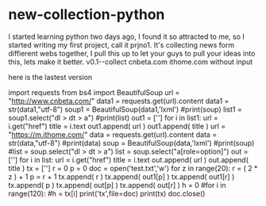 # new-collection-python
I started learning python two days ago, I found it so attracted to me, so I started writing my first project, call it prjno1. It's collecting news form diffierent webs together, I pull this up to let your guys to pull your ideas into this, lets make it better. v0.1--collect cnbeta.com ithome.com without input

here is the lastest version


import requests
from bs4 import BeautifulSoup
url = "http://www.cnbeta.com/"
data1 = requests.get(url).content
data1 = str(data1,"utf-8")
soup1 = BeautifulSoup(data1,'lxml')
#print(soup)
list1 = soup1.select("dl > dt > a")
#print(list)
out1 = ['']
for i in list1:
    url = i.get("href")
    title = i.text
    out1.append( url )
    out1.append( title )
url = "https://m.ithome.com/"
data = requests.get(url).content
data = str(data,"utf-8")
#print(data)
soup = BeautifulSoup(data,'lxml')
#print(soup)
#list = soup.select("dl > dt > a")
list = soup.select("a[role=option]")
out = ['']
for i in list:
    url = i.get("href")
    title = i.text
    out.append( url )
    out.append( title )
tx = ['']
r = 0
p = 0 
doc = open('test.txt','w')
for z in range(20):
   r = ( 2 * z ) + 1 
   p = r + 1 
   tx.append( r ) 
   tx.append( out1[p] ) 
   tx.append( out1[r] ) 
   tx.append( p ) 
   tx.append( out[p] ) 
   tx.append( out[r] )
h = 0
#for i in range(120):
  #h = tx[i]
print('tx',file=doc)
print(tx)
doc.close()
